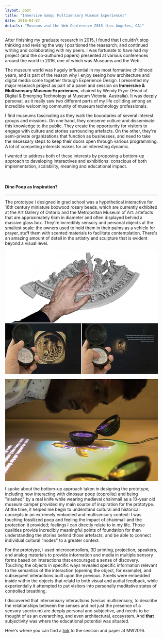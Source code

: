 ```yaml
---
layout: post
title: "Immersive &amp; Multisensory Museum Experiences"
date: 2016-04-07
details: "Museums and the Web Conference 2016 (Los Angeles, CA)"
---
```


After finishing my graduate research in 2015, I found that I couldn't stop thinking and revising the way I positioned the reasearch; and continued writing and collaborating with my peers. I was fortunate to have had my project (and the co-authored papers) presented at various conferences around the world in 2016, one of which was Museums and the Web. 

The museum world was hugely influential in my most formative childhood years, and is part of the reason why I enjoy seeing how architecture and digital media come together through Experience Design. I presented my major research project as part of a panel and session on <strong>Immersive &amp; Multisensory Museum Experiences</strong>, chaired by Wendy Pryor (Head of Digital &amp; Emerging Technology at Museum Victoria, Australia). It was deeply personal, as it really saw two different parts of my life colliding among an incredible welcoming community of museum technology professionals.

I find museums fascinating as they walk the boundaries of several interest groups and missions. On one hand, they conserve culture and disseminate this knowledge to the public. They create the opportunity for visitors to engage with culture and stories surrounding artefacts. On the other, they're semi-private organizations that function as businesses, and need to take the necessary steps to keep their doors open through various programming. A lot of competing interests makes for an interesting dynamic. 

I wanted to address both of these interests by proposing a bottom-up approach to developing interactives and exhibitions: conscious of both implementation, scalability, meaning and educational impact.

<br>
<h4 class="article-subheading">Dino Poop as Inspiration?</h4>
<hr class="xs-thick-hr">

The prototype I designed in grad school was a hypothetical interactive for 16th century miniature boxwood rosary beads, which are currently exhibited at the Art Gallery of Ontario and the Metropoltan Museum of Art: artefacts that are approximately 6cm in diameter and often displayed behind a massive glass box. They're incredibly sensory and personal objects at the smallest scale: the owners used to hold them in their palms as a vehicle for prayer, stuff them with scented materials to facilitate contemplation. There's an amazing amount of detail in the artistry and sculpture that is evident beyond a visual level. 

<p><img src="/assets/images/projects/thesis/5(2).jpg" class="img-responsive"></p>
<p><img src="/assets/images/projects/thesis/1.jpg" class="img-responsive"></p>

I spoke about the bottom-up approach taken in designing the prototype, including how interacting with dinosaur poop (coprolite) and being "slashed" by a real knife while wearing medieval chainmail as a 10-year old museum camper provided my main source of inspiration for the prototype. At the time, it helped me begin to understand cultural and historical concepts in an extremely embodied and multisensory context: I was touching fossilized poop and feeling the impact of chainmail and the protection it provided; feelings I can directly relate to in my life. Those qualities provide incredibly meaningful points of foundation for then understanding the stories behind those artefacts, and be able to connect individual cultural "nodes" to a greater context. 

For the prototype, I used microcontrollers, 3D printing, projection, speakers, and analog materials to provide information and media in multiple sensory forms based on interactions that encouraged a sense of discovery. Touching the objects in specific ways revealed specific information relevant to the semantics of the interaction (opening the object, for example), and subsequent interactions built upon the previous. Smells were embedded inside within the objects that relatd to both visual and audial feedback, while experientially it attempted to put visitors into personally meditative states of controlled breathing.

I discovered that intersensory interactions (versus multisensory, to describe the relationships between the senses and not just the presence of a sensory spectrum) are deeply personal and subjective, and needs to be thought of as an overarching, and even architectural, ecosystem. And <italic><strong>that</strong></italic> subjectivity was where the educational potential was situated.

Here's where you can find a <a href="http://mw2016.museumsandtheweb.com/session/immersive-and-multi-sensory-museum-experiences/" target="_blank">link</a> to the session and paper at MW2016. 
